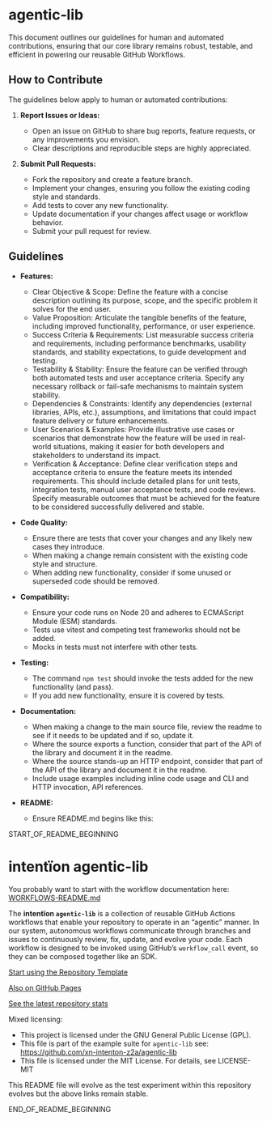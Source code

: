 # agentic‑lib

This document outlines our guidelines for human and automated contributions, ensuring that our core library remains 
robust, testable, and efficient in powering our reusable GitHub Workflows.

## How to Contribute

The guidelines below apply to human or automated contributions:

1. **Report Issues or Ideas:**
    - Open an issue on GitHub to share bug reports, feature requests, or any improvements you envision.
    - Clear descriptions and reproducible steps are highly appreciated.

2. **Submit Pull Requests:**
    - Fork the repository and create a feature branch.
    - Implement your changes, ensuring you follow the existing coding style and standards.
    - Add tests to cover any new functionality.
    - Update documentation if your changes affect usage or workflow behavior.
    - Submit your pull request for review.

## Guidelines

- **Features:**
    - Clear Objective & Scope: Define the feature with a concise description outlining its purpose, scope, and the specific problem it solves for the end user.
    - Value Proposition: Articulate the tangible benefits of the feature, including improved functionality, performance, or user experience.
    - Success Criteria & Requirements: List measurable success criteria and requirements, including performance benchmarks, usability standards, and stability expectations, to guide development and testing.
    - Testability & Stability: Ensure the feature can be verified through both automated tests and user acceptance criteria. Specify any necessary rollback or fail-safe mechanisms to maintain system stability.
    - Dependencies & Constraints: Identify any dependencies (external libraries, APIs, etc.), assumptions, and limitations that could impact feature delivery or future enhancements.
    - User Scenarios & Examples: Provide illustrative use cases or scenarios that demonstrate how the feature will be used in real-world situations, making it easier for both developers and stakeholders to understand its impact.
    - Verification & Acceptance: Define clear verification steps and acceptance criteria to ensure the feature meets its intended requirements. This should include detailed plans for unit tests, integration tests, manual user acceptance tests, and code reviews. Specify measurable outcomes that must be achieved for the feature to be considered successfully delivered and stable.

- **Code Quality:**
    - Ensure there are tests that cover your changes and any likely new cases they introduce.
    - When making a change remain consistent with the existing code style and structure.
    - When adding new functionality, consider if some unused or superseded code should be removed.

- **Compatibility:**
    - Ensure your code runs on Node 20 and adheres to ECMAScript Module (ESM) standards.
    - Tests use vitest and competing test frameworks should not be added.
    - Mocks in tests must not interfere with other tests.

- **Testing:**
    - The command `npm test` should invoke the tests added for the new functionality (and pass).
    - If you add new functionality, ensure it is covered by tests.

- **Documentation:**
    - When making a change to the main source file, review the readme to see if it needs to be updated and if so, update it.
    - Where the source exports a function, consider that part of the API of the library and document it in the readme.
    - Where the source stands-up an HTTP endpoint, consider that part of the API of the library and document it in the readme.
    - Include usage examples including inline code usage and CLI and HTTP invocation, API references.

- **README:**
    - Ensure README.md begins like this:

START_OF_README_BEGINNING

# intentïon agentic-lib

You probably want to start with the workflow documentation here: [WORKFLOWS-README.md](https://github.com/xn-intenton-z2a/agentic-lib/blob/main/WORKFLOWS-README.md)

The **intentïon `agentic-lib`** is a collection of reusable GitHub Actions workflows that enable your
repository to operate in an “agentic” manner. In our system, autonomous workflows communicate through branches and
issues to continuously review, fix, update, and evolve your code. Each workflow is designed to be invoked using
GitHub’s `workflow_call` event, so they can be composed together like an SDK.

[Start using the Repository Template](https://github.com/xn-intenton-z2a/repository0)

[Also on GitHub Pages](https://xn-intenton-z2a.github.io/agentic-lib/index.html)

[See the latest repository stats](https://xn-intenton-z2a.github.io/agentic-lib/latest.html)

Mixed licensing:
* This project is licensed under the GNU General Public License (GPL).
* This file is part of the example suite for `agentic-lib` see: https://github.com/xn-intenton-z2a/agentic-lib
* This file is licensed under the MIT License. For details, see LICENSE-MIT

This README file will evolve as the test experiment within this repository evolves but the above links remain stable.

END_OF_README_BEGINNING
